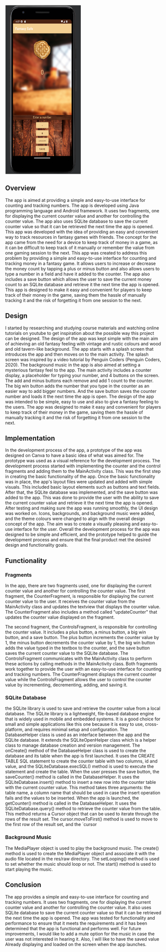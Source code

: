 ![Demo](Demo.png)
## Overview
The app is aimed at providing a simple and easy-to-use interface for counting and tracking numbers. The app is developed using Java programming language and Android framework. It uses two fragments, one for displaying the current counter value and another for controlling the counter value. The app also uses SQLite database to save the current counter value so that it can be retrieved the next time the app is opened.
This app was developed with the idea of providing an easy and convenient way to track resources in fantasy games with friends. The concept for the app came from the need for a device to keep track of money in a game, as it can be difficult to keep track of it manually or remember the value from one gaming session to the next. This app was created to address this problem by providing a simple and easy-to-use interface for counting and tracking money in a fantasy game. It allows users to increase or decrease the money count by tapping a plus or minus button and also allows users to type a number in a field and have it added to the counter. The app also includes a save button which allows the user to save the current money count to an SQLite database and retrieve it the next time the app is opened. This app is designed to make it easy and convenient for players to keep track of their money in the game, saving them the hassle of manually tracking it and the risk of forgetting it from one session to the next.

## Design
I started by researching and studying course materials and watching online tutorials on youtube to get inspiration about the possible way this project can be designed. The design of the app was kept simple with the main aim of achieving an old fantasy feeling with vintage and rustic colours and wood and old tavern-like background. The app starts with a splash screen that introduces the app and then moves on to the main activity. The splash screen was inspired by a video tutorial by Penguin Coders (Penguin Coders, 2020). The background music in the app is also aimed at setting a mysterious fantasy feel to the app. The main activity includes a counter display, a placeholder for typing your number, and 4 buttons on the screen. The add and minus buttons each remove and add 1 count to the counter. The big win button adds the number that you type in the counter as an easier way to add bigger numbers. And the save button saves the counter number and loads it the next time the app is open. The design of the app was intended to be simple, easy to use and also to give a fantasy feeling to the users. The app was designed to make it easy and convenient for players to keep track of their money in the game, saving them the hassle of manually tracking it and the risk of forgetting it from one session to the next.

## Implementation
In the development process of the app, a prototype of the app was designed on Canva to have a basic idea of what was aimed for. The prototype was used as a visual reference for the development process. The development process started with implementing the counter and the control fragments and adding them to the MainActivity class. This was the first step in creating the basic functionality of the app.
Once the basic functionality was in place, the app's layout files were updated and added with simple visuals. This included basic layout elements such as buttons and text fields. After that, the SQLite database was implemented, and the save button was added to the app. This was done to provide the user with the ability to save the current counter value and retrieve it the next time the app is opened. After testing and making sure the app was running smoothly, the UI design was worked on. Icons, backgrounds, and background music were added, and the theme colours were changed to align with the overall design concept of the app. The aim was to create a visually pleasing and easy-to-use interface for the user.
Overall the development process for the app was designed to be simple and efficient, and the prototype helped to guide the development process and ensure that the final product met the desired design and functionality goals.

## Functionality

### Fragments
In the app, there are two fragments used, one for displaying the current counter value and another for controlling the counter value. The first fragment, the CounterFragment, is responsible for displaying the current counter value to the user. It receives the counter value from the MainActivity class and updates the textview that displays the counter value. The CounterFragment also includes a method called "updateCounter" that updates the counter value displayed on the fragment.

The second fragment, the ControlsFragment, is responsible for controlling the counter value. It includes a plus button, a minus button, a big win button, and a save button. The plus button increments the counter value by 1, the minus button decrements the counter value by 1, the big win button adds the value typed in the textbox to the counter, and the save button saves the current counter value to the SQLite database. The ControlsFragment communicates with the MainActivity class to perform these actions by calling methods in the MainActivity class.
Both fragments work together to provide the user with an easy-to-use interface for counting and tracking numbers. The CounterFragment displays the current counter value while the ControlsFragment allows the user to control the counter value by incrementing, decrementing, adding, and saving it.

### SQLite Database 
the SQLite library is used to save and retrieve the counter value from a local database. The SQLite library is a lightweight, file-based database engine that is widely used in mobile and embedded systems. It is a good choice for small and simple applications like this one because it is easy to use, cross-platform, and requires minimal setup and configuration.
The DatabaseHelper class is used as an interface between the app and the SQLite database. It extends the SQLiteOpenHelper class which is a helper class to manage database creation and version management. The onCreate() method of the DatabaseHelper class is used to create the database and its table when the app is first launched. It uses the CREATE TABLE SQL statement to create the counter table with two columns, id and value, and the SQLiteDatabase.execSQL() method is used to execute the statement and create the table.
When the user presses the save button, the saveCounter() method is called in the DatabaseHelper. It uses the SQLiteDatabase.insert() method to insert a new row into the counter table with the current counter value. This method takes three arguments: the table name, a column name that should be used in case the insert operation fails and the values to be inserted.
When the app is launched, the getCounter() method is called in the DatabaseHelper. It uses the SQLiteDatabase.query() method to retrieve the counter value from the table. This method returns a Cursor object that can be used to iterate through the rows of the result set. The cursor.moveToFirst() method is used to move to the first row of the result set, and the `cursor

### Background Music 
The MediaPlayer object is used to play the background music. The create() method is used to create the MediaPlayer object and associate it with the audio file located in the res/raw directory. The setLooping() method is used to set whether the music should loop or not. The start() method is used to start playing the music.

## Conclusion
The app provides a simple and easy-to-use interface for counting and tracking numbers. It uses two fragments, one for displaying the current counter value and another for controlling the counter value. It also uses SQLite database to save the current counter value so that it can be retrieved the next time the app is opened. The app was tested for functionality and performance to ensure that it meets the requirements and it has been determined that the app is functional and performs well. For future improvements, I would like to add a mute option for the music in case the user was not interested in hearing it. Also, I will like to have the saved value Already displaying and loaded on the screen when the app launches.

